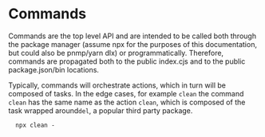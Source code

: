 # Commands

Commands are the top level API and are intended to be called both through the package manager (assume npx for the 
purposes of this documentation, but could also be pnmp/yarn dlx) or programmatically.  Therefore, commands are 
propagated both to the public index.cjs and to the public package.json/bin locations.

Typically, commands will orchestrate actions, which in turn will be composed of tasks.  In the edge cases, for 
example ``clean`` the command ``clean`` has the same name as the action ``clean``, which is composed of the task 
wrapped around``del``, a popular third party package.

````
  npx clean -
